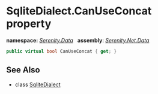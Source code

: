 # SqliteDialect.CanUseConcat property
**namespace:** *[Serenity.Data](../../README.md#serenity.data-namespace)*   **assembly**: *[Serenity.Net.Data](../../README.md)*

```csharp
public virtual bool CanUseConcat { get; }
```

## See Also

* class [SqliteDialect](../SqliteDialect.md)